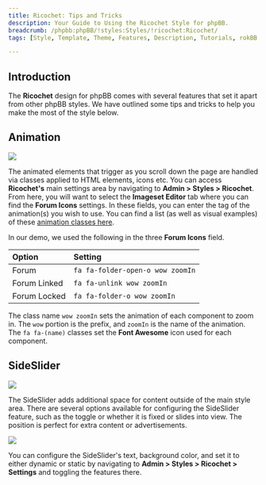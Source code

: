 ```yaml
---
title: Ricochet: Tips and Tricks
description: Your Guide to Using the Ricochet Style for phpBB.
breadcrumb: /phpbb:phpBB/!styles:Styles/!ricochet:Ricochet/
tags: [Style, Template, Theme, Features, Description, Tutorials, rokBB 5]

---
```


Introduction
-----

The **Ricochet** design for phpBB comes with several features that set it apart from other phpBB styles. We have outlined some tips and tricks to help you make the most of the style below.

Animation
-----

![][animation1]

The animated elements that trigger as you scroll down the page are handled via classes applied to HTML elements, icons etc. You can access **Ricochet's** main settings area by navigating to **Admin > Styles > Ricochet**. From here, you will want to select the **Imageset Editor** tab where you can find the **Forum Icons** settings. In these fields, you can enter the tag of the animation(s) you wish to use. You can find a list (as well as visual examples) of these [animation classes here](http://daneden.github.io/animate.css/).

In our demo, we used the following in the three **Forum Icons** field.

| Option       | Setting                          |
| :----------  | :----------                      |
| Forum        | `fa fa-folder-open-o wow zoomIn` |
| Forum Linked | `fa fa-unlink wow zoomIn`        |
| Forum Locked | `fa fa-folder-o wow zoomIn`      |

The class name `wow zoomIn` sets the animation of each component to zoom in. The `wow` portion is the prefix, and `zoomIn` is the name of the animation. The `fa fa-(name)` classes set the **Font Awesome** icon used for each component.

SideSlider
-----

![][sideslider1]

The SideSlider adds additional space for content outside of the main style area. There are several options available for configuring the SideSlider feature, such as the toggle or whether it is fixed or slides into view. The position is perfect for extra content or advertisements.

![][sideslider2]

You can configure the SideSlider's text, background color, and set it to either dynamic or static by navigating to **Admin > Styles > Ricochet > Settings** and toggling the features there.

[adminguide]: ../../start/styles.md#installing-administrative-modules
[style]: assets/ricochet.jpeg
[sideslider1]: assets/sideslider_1.png
[animation1]: assets/animation_1.jpeg
[sideslider2]: assets/sideslider_2.jpeg
[rokbridge]: http://www.rockettheme.com/extensions-joomla/rokbridge
